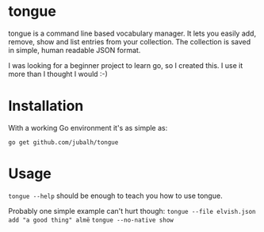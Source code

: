 # tongue #

tongue is a command line based vocabulary manager.
It lets you easily add, remove, show and list entries from your collection.
The collection is saved in simple, human readable JSON format.

I was looking for a beginner project to learn go, so I created this. I use it more than I thought I would :-)

# Installation #

With a working Go environment it's as simple as:

`go get github.com/jubalh/tongue`

# Usage #

`tongue --help` should be enough to teach you how to use tongue.

Probably one simple example can't hurt though:
`tongue --file elvish.json add "a good thing" almë`
`tongue --no-native show`
